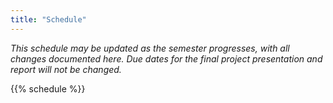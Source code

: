 ```yaml
---
title: "Schedule"
---
```


*This schedule may be updated as the semester progresses, with all changes documented here. Due dates for the final project presentation and report will not be changed.*

{{% schedule %}}
